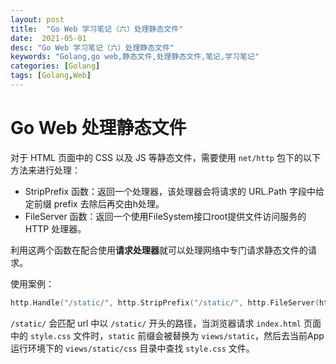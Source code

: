 ```yaml
---
layout: post
title:  "Go Web 学习笔记（六）处理静态文件"
date:  2021-05-01
desc: "Go Web 学习笔记（六）处理静态文件"
keywords: "Golang,go web,静态文件,处理静态文件,笔记,学习笔记"
categories: [Golang]
tags: [Golang,Web]
---
```

# Go Web 处理静态文件

对于 HTML 页面中的 CSS 以及 JS 等静态文件，需要使用 `net/http` 包下的以下方法来进行处理：

- StripPrefix 函数：返回一个处理器，该处理器会将请求的 URL.Path 字段中给定前缀 prefix 去除后再交由h处理。
- FileServer 函数：返回一个使用FileSystem接口root提供文件访问服务的 HTTP 处理器。

利用这两个函数在配合使用**请求处理器**就可以处理网络中专门请求静态文件的请求。

使用案例：

```go
http.Handle("/static/", http.StripPrefix("/static/", http.FileServer(http.Dir("views/static/"))))
```

`/static/` 会匹配 url 中以 `/static/` 开头的路径，当浏览器请求 `index.html` 页面中的 `style.css` 文件时，`static` 前缀会被替换为 `views/static`，然后去当前App运行环境下的 `views/static/css` 目录中查找 `style.css` 文件。
